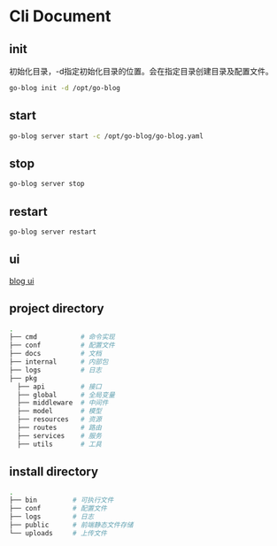 # Cli Document

## init

初始化目录，-d指定初始化目录的位置。会在指定目录创建目录及配置文件。

```bash
go-blog init -d /opt/go-blog
```

## start

```bash
go-blog server start -c /opt/go-blog/go-blog.yaml
```

## stop

```bash
go-blog server stop
```

## restart

```bash
go-blog server restart
```

## ui

[blog ui](https://github.com/JackRay-C/go-blog-ui)

## project directory

```bash
.  
├── cmd           # 命令实现
├── conf          # 配置文件
├── docs          # 文档
├── internal      # 内部包
├── logs          # 日志
├── pkg         
  ├── api         # 接口
  ├── global      # 全局变量
  ├── middleware  # 中间件
  ├── model       # 模型
  ├── resources   # 资源
  ├── routes      # 路由
  ├── services    # 服务
  ├── utils       # 工具
```

## install directory

```bash
.  
├── bin         # 可执行文件
├── conf        # 配置文件
├── logs        # 日志
├── public      # 前端静态文件存储
└── uploads     # 上传文件
```